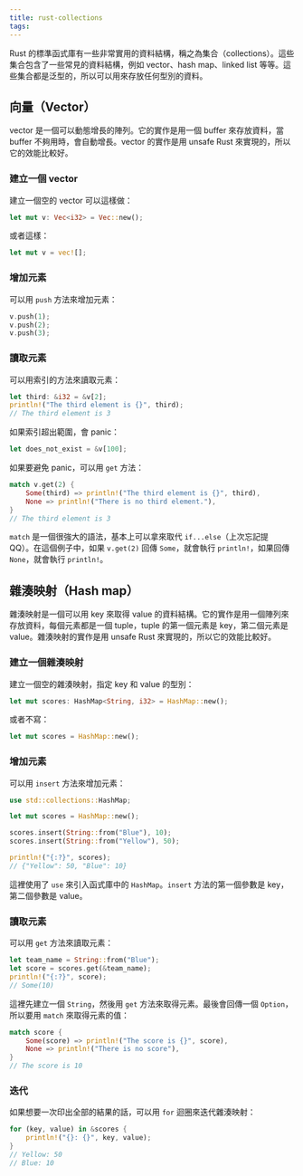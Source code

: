 ```yaml
---
title: rust-collections
tags:
---
```


Rust 的標準函式庫有一些非常實用的資料結構，稱之為集合（collections）。這些集合包含了一些常見的資料結構，例如 vector、hash map、linked list 等等。這些集合都是泛型的，所以可以用來存放任何型別的資料。

## 向量（Vector）

vector 是一個可以動態增長的陣列。它的實作是用一個 buffer 來存放資料，當 buffer 不夠用時，會自動增長。vector 的實作是用 unsafe Rust 來實現的，所以它的效能比較好。

### 建立一個 vector

建立一個空的 vector 可以這樣做：

```rust
let mut v: Vec<i32> = Vec::new();
```

或者這樣：

```rust
let mut v = vec![];
```

### 增加元素

可以用 `push` 方法來增加元素：

```rust
v.push(1);
v.push(2);
v.push(3);
```

### 讀取元素

可以用索引的方法來讀取元素：

```rust
let third: &i32 = &v[2];
println!("The third element is {}", third);
// The third element is 3
```

如果索引超出範圍，會 panic：

```rust
let does_not_exist = &v[100];
```

如果要避免 panic，可以用 `get` 方法：

```rust
match v.get(2) {
    Some(third) => println!("The third element is {}", third),
    None => println!("There is no third element."),
}
// The third element is 3
```

`match` 是一個很強大的語法，基本上可以拿來取代 `if...else`（上次忘記提 QQ）。在這個例子中，如果 `v.get(2)` 回傳 `Some`，就會執行 `println!`，如果回傳 `None`，就會執行 `println!`。

## 雜湊映射（Hash map）

雜湊映射是一個可以用 key 來取得 value 的資料結構。它的實作是用一個陣列來存放資料，每個元素都是一個 tuple，tuple 的第一個元素是 key，第二個元素是 value。雜湊映射的實作是用 unsafe Rust 來實現的，所以它的效能比較好。

### 建立一個雜湊映射

建立一個空的雜湊映射，指定 key 和 value 的型別：

```rust
let mut scores: HashMap<String, i32> = HashMap::new();
```

或者不寫：

```rust
let mut scores = HashMap::new();
```

### 增加元素

可以用 `insert` 方法來增加元素：

```rust
use std::collections::HashMap;

let mut scores = HashMap::new();

scores.insert(String::from("Blue"), 10);
scores.insert(String::from("Yellow"), 50);

println!("{:?}", scores);
// {"Yellow": 50, "Blue": 10}
```

這裡使用了 `use` 來引入函式庫中的 `HashMap`。`insert` 方法的第一個參數是 key，第二個參數是 value。

### 讀取元素

可以用 `get` 方法來讀取元素：

```rust
let team_name = String::from("Blue");
let score = scores.get(&team_name);
println!("{:?}", score);
// Some(10)
```

這裡先建立一個 `String`，然後用 `get` 方法來取得元素。最後會回傳一個 `Option`，所以要用 `match` 來取得元素的值：

```rust
match score {
    Some(score) => println!("The score is {}", score),
    None => println!("There is no score"),
}
// The score is 10
```

### 迭代

如果想要一次印出全部的結果的話，可以用 `for` 迴圈來迭代雜湊映射：

```rust
for (key, value) in &scores {
    println!("{}: {}", key, value);
}
// Yellow: 50
// Blue: 10
```
